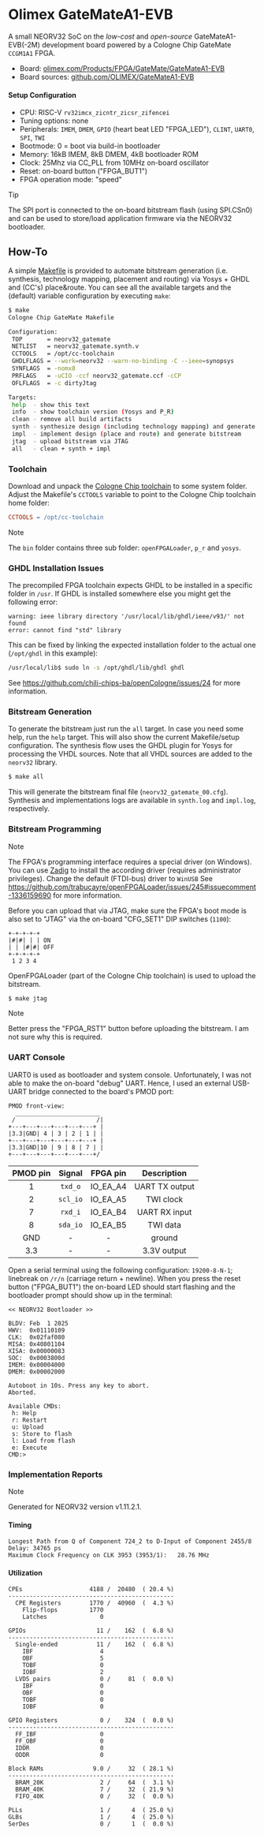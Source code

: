 # Olimex GateMateA1-EVB

A small NEORV32 SoC on the _low-cost_ and _open-source_ GateMateA1-EVB(-2M) development board
powered by a Cologne Chip GateMate `CCGM1A1` FPGA.

* Board: [olimex.com/Products/FPGA/GateMate/GateMateA1-EVB](https://www.olimex.com/Products/FPGA/GateMate/GateMateA1-EVB)
* Board sources: [github.com/OLIMEX/GateMateA1-EVB](https://github.com/OLIMEX/GateMateA1-EVB)

#### Setup Configuration

* CPU: RISC-V `rv32imcx_zicntr_zicsr_zifencei`
* Tuning options: none
* Peripherals: `IMEM`, `DMEM`, `GPIO` (heart beat LED "FPGA_LED"), `CLINT`, `UART0`, `SPI`, `TWI`
* Bootmode: 0 = boot via build-in bootloader
* Memory: 16kB IMEM, 8kB DMEM, 4kB bootloader ROM
* Clock: 25Mhz via CC_PLL from 10MHz on-board oscillator
* Reset: on-board button ("FPGA_BUT1")
* FPGA operation mode: "speed"

> [!TIP]
> The SPI port is connected to the on-board bitstream flash (using SPI.CSn0)
and can be used to store/load application firmware via the NEORV32 bootloader.

## How-To

A simple [Makefile](Makefile) is provided to automate bitstream generation (i.e. synthesis, technology mapping, placement and routing)
via Yosys + GHDL and (CC's) place&route. You can see all the available targets and the (default) variable configuration by executing `make`:

```bash
$ make
Cologne Chip GateMate Makefile

Configuration:
 TOP       = neorv32_gatemate
 NETLIST   = neorv32_gatemate.synth.v
 CCTOOLS   = /opt/cc-toolchain
 GHDLFLAGS = --work=neorv32 --warn-no-binding -C --ieee=synopsys
 SYNFLAGS  = -nomx8
 PRFLAGS   = -uCIO -ccf neorv32_gatemate.ccf -cCP
 OFLFLAGS  = -c dirtyJtag

Targets:
 help  - show this text
 info  - show toolchain version (Yosys and P_R)
 clean - remove all build artifacts
 synth - synthesize design (including technology mapping) and generate netlist
 impl  - implement design (place and route) and generate bitstream
 jtag  - upload bitstream via JTAG
 all   - clean + synth + impl
```

### Toolchain

Download and unpack the [Cologne Chip toolchain](https://www.colognechip.com/programmable-logic/gatemate/gatemate-download)
to some system folder. Adjust the Makefile's `CCTOOLS` variable to point to the Cologne Chip toolchain home folder:

```makefile
CCTOOLS = /opt/cc-toolchain
```

> [!NOTE]
> The `bin` folder contains three sub folder: `openFPGALoader`, `p_r` and `yosys`.

### GHDL Installation Issues

The precompiled FPGA toolchain expects GHDL to be installed in a specific folder in `/usr`. If GHDL is installed
somewhere else you might get the following error:

```
warning: ieee library directory '/usr/local/lib/ghdl/ieee/v93/' not found
error: cannot find "std" library
```

This can be fixed by linking the expected installation folder to the actual one (`/opt/ghdl` in this example):

```bash
/usr/local/lib$ sudo ln -s /opt/ghdl/lib/ghdl ghdl
```

See https://github.com/chili-chips-ba/openCologne/issues/24 for more information.

### Bitstream Generation

To generate the bitstream just run the `all` target. In case you need some help, run the `help` target.
This will also show the current Makefile/setup configuration. The synthesis flow uses the GHDL plugin for Yosys
for processing the VHDL sources. Note that all VHDL sources are added to the `neorv32` library.

```bash
$ make all
```

This will generate the bitstream final file (`neorv32_gatemate_00.cfg`).
Synthesis and implementations logs are available in `synth.log` and `impl.log`, respectively.

### Bitstream Programming

> [!NOTE]
> The FPGA's programming interface requires a special driver (on Windows). You can use [Zadig](https://zadig.akeo.ie)
to install the according driver (requires administrator privileges). Change the default (FTDI-bus) driver to
`WinUSB` See https://github.com/trabucayre/openFPGALoader/issues/245#issuecomment-1336159690 for more information.

Before you can upload that via JTAG, make sure the FPGA's boot mode is also set to "JTAG" via the on-board
"CFG_SET1" DIP switches (`1100`):

```
+-+-+-+-+
|#|#| | | ON
| | |#|#| OFF
+-+-+-+-+
 1 2 3 4
```

OpenFPGALoader (part of the Cologne Chip toolchain) is used to upload the bitstream.

```bash
$ make jtag
```

> [!NOTE]
> Better press the "FPGA_RST1" button before uploading the bitstream. I am not sure why this is required.

### UART Console

UART0 is used as bootloader and system console. Unfortunately, I was not able to make the on-board "debug"
UART. Hence, I used an external USB-UART bridge connected to the board's PMOD port:

```
PMOD front-view:
  ________________________
 /                       /|
+---+---+---+---+---+---+ |
|3.3|GND| 4 | 3 | 2 | 1 | |
+---+---+---+---+---+---+ |
|3.3|GND|10 | 9 | 8 | 7 | |
+---+---+---+---+---+---+/
```

| PMOD pin | Signal   | FPGA pin | Description    |
|:--------:|:--------:|:--------:|:--------------:|
| 1        | `txd_o`  | IO_EA_A4 | UART TX output |
| 2        | `scl_io` | IO_EA_A5 | TWI clock      |
| 7        | `rxd_i`  | IO_EA_B4 | UART RX input  |
| 8        | `sda_io` | IO_EA_B5 | TWI data       |
| GND      | -        | -        | ground         |
| 3.3      | -        | -        | 3.3V output    |

Open a serial terminal using the following configuration: `19200-8-N-1`; linebreak on `/r/n` (carriage
return + newline). When you press the reset button ("FPGA_BUT1") the on-board LED should start flashing
and the bootloader prompt should show up in the terminal:

```
<< NEORV32 Bootloader >>

BLDV: Feb  1 2025
HWV:  0x01110109
CLK:  0x02faf080
MISA: 0x40801104
XISA: 0x00000083
SOC:  0x0003800d
IMEM: 0x00004000
DMEM: 0x00002000

Autoboot in 10s. Press any key to abort.
Aborted.

Available CMDs:
 h: Help
 r: Restart
 u: Upload
 s: Store to flash
 l: Load from flash
 e: Execute
CMD:>
```

### Implementation Reports

> [!NOTE]
> Generated for NEORV32 version v1.11.2.1.

#### Timing

```
Longest Path from Q of Component 724_2 to D-Input of Component 2455/8 Delay: 34765 ps
Maximum Clock Frequency on CLK 3953 (3953/1):   28.76 MHz
```

#### Utilization

```
CPEs                   4188 /  20480  ( 20.4 %)
-----------------------------------------------
  CPE Registers        1770 /  40960  (  4.3 %)
    Flip-flops         1770
    Latches               0

GPIOs                    11 /    162  (  6.8 %)
-----------------------------------------------
  Single-ended           11 /    162  (  6.8 %)
    IBF                   4
    OBF                   5
    TOBF                  0
    IOBF                  2
  LVDS pairs              0 /     81  (  0.0 %)
    IBF                   0
    OBF                   0
    TOBF                  0
    IOBF                  0

GPIO Registers            0 /    324  (  0.0 %)
-----------------------------------------------
  FF_IBF                  0
  FF_OBF                  0
  IDDR                    0
  ODDR                    0

Block RAMs              9.0 /     32  ( 28.1 %)
-----------------------------------------------
  BRAM_20K                2 /     64  (  3.1 %)
  BRAM_40K                7 /     32  ( 21.9 %)
  FIFO_40K                0 /     32  (  0.0 %)

PLLs                      1 /      4  ( 25.0 %)
GLBs                      1 /      4  ( 25.0 %)
SerDes                    0 /      1  (  0.0 %)
```
